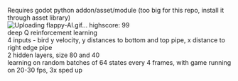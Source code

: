 Requires godot python addon/asset/module (too big for this repo, install it through asset library)  
![Uploading flappy-AI.gif…]()
highscore: 99  
deep Q reinforcement learning  
4 inputs - bird y velocity, y distances to bottom and top pipe, x distance to right edge pipe  
2 hidden layers, size 80 and 40  
learning on random batches of 64 states every 4 frames, with game running on 20-30 fps, 3x sped up  


